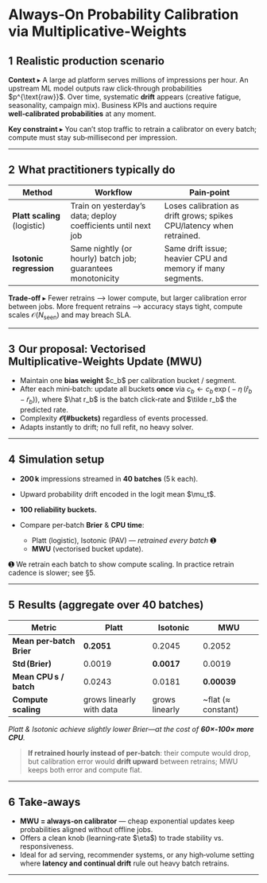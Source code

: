 # Always‑On Probability Calibration via Multiplicative‑Weights

## 1  Realistic production scenario

**Context**  ▸ A large ad platform serves millions of impressions per hour.  An upstream ML model outputs raw click‑through probabilities \$p^{\text{raw}}\$.  Over time, systematic **drift** appears (creative fatigue, seasonality, campaign mix).  Business KPIs and auctions require **well‑calibrated probabilities** at any moment.

**Key constraint**  ▸ You can’t stop traffic to retrain a calibrator on every batch; compute must stay sub‑millisecond per impression.

---

## 2  What practitioners typically do

| Method                       | Workflow                                                      | Pain‑point                                                           |
| ---------------------------- | ------------------------------------------------------------- | -------------------------------------------------------------------- |
| **Platt scaling** (logistic) | Train on yesterday’s data; deploy coefficients until next job | Loses calibration as drift grows; spikes CPU/latency when retrained. |
| **Isotonic regression**      | Same nightly (or hourly) batch job; guarantees monotonicity   | Same drift issue; heavier CPU and memory if many segments.           |

**Trade‑off**  ▸ Fewer retrains ⟶ lower compute, but larger calibration error between jobs.  More frequent retrains ⟶ accuracy stays tight, compute scales $\mathcal O(N_{\text{seen}})$ and may breach SLA.

---

## 3  Our proposal: **Vectorised Multiplicative‑Weights Update (MWU)**

* Maintain one **bias weight** \$c\_b\$ per calibration bucket / segment.
* After each mini‑batch: update all buckets **once** via
  $c_b \leftarrow c_b\,\exp\bigl(-\eta\,(\hat r_b-\tilde r_b)\bigr),$
  where \$\hat r\_b\$ is the batch click‑rate and \$\tilde r\_b\$ the predicted rate.
* Complexity **$\mathcal O(\text{#buckets})$** regardless of events processed.
* Adapts instantly to drift; no full refit, no heavy solver.

---

## 4  Simulation setup

* **200 k** impressions streamed in **40 batches** (5 k each).
* Upward probability drift encoded in the logit mean \$\mu\_t\$.
* **100 reliability buckets.**
* Compare per‑batch **Brier** & **CPU time**:

  * Platt (logistic), Isotonic (PAV) — *retrained every batch* ➊
  * **MWU** (vectorised bucket update).

➊ We retrain each batch to show compute scaling. In practice retrain cadence is slower; see §5.

---

## 5  Results (aggregate over 40 batches)

| Metric                   | Platt                    | Isotonic       | **MWU**                     |
| ------------------------ | ------------------------ | -------------- | --------------------------- |
| **Mean per‑batch Brier** | **0.2051**               | 0.2045         | 0.2052                      |
| **Std (Brier)**          | 0.0019                   | **0.0017**     | 0.0019                      |
| **Mean CPU s / batch**   | 0.0243                   | 0.0181         | **0.00039**                 |
| **Compute scaling**      | grows linearly with data | grows linearly | \~flat ($\approx$ constant) |

*Platt & Isotonic achieve slightly lower Brier—at the cost of ****60×‑100× more CPU****.*

> **If retrained hourly instead of per‑batch**: their compute would drop, but calibration error would **drift upward** between retrains; MWU keeps both error and compute flat.

---

## 6  Take‑aways

* **MWU = always‑on calibrator** — cheap exponential updates keep probabilities aligned without offline jobs.
* Offers a clean knob (learning‑rate \$\eta\$) to trade stability vs. responsiveness.
* Ideal for ad serving, recommender systems, or any high‑volume setting where **latency and continual drift** rule out heavy batch retrains.

---

